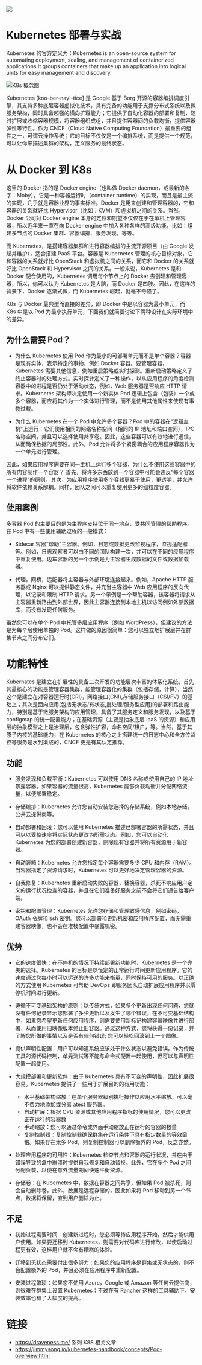![](https://i.postimg.cc/cC1YKzNS/image.png)

# Kubernetes 部署与实战

Kubernetes 的官方定义为：Kubernetes is an open-source system for automating deployment, scaling, and management of containerized applications.It groups containers that make up an application into logical units for easy management and discovery.

![K8s 概念图](https://i.postimg.cc/BQSNR1yd/image.png)

Kubernetes [koo-ber-nay'-tice] 是 Google 基于 Borg 开源的容器编排调度引擎，其支持多种底层容器虚拟化技术，具有完备的功能用于支撑分布式系统以及微服务架构，同时具备超强的横向扩容能力；它提供了自动化容器的部署和复制，随时扩展或收缩容器规模，将容器组织成组，并且提供容器间的负载均衡，提供容器弹性等特性。作为 CNCF（Cloud Native Computing Foundation）最重要的组件之一，可谓云操作系统；它的目标不仅仅是一个编排系统，而是提供一个规范，可以让你来描述集群的架构，定义服务的最终状态。

# 从 Docker 到 K8s

这里的 Docker 指的是 Docker engine（也叫做 Docker daemon，或最新的名字：Moby），它是一种容器运行时（container runtime）的实现，而且是最主流的实现，几乎就是容器业界的事实标准。Docker 是用来创建和管理容器的，它和容器的关系就好比 Hypervisor（比如：KVM）和虚拟机之间的关系。当然，Docker 公司对 Docker engine 本身的定位和期望不仅仅在于在单机上管理容器，所以近年来一直在向 Docker engine 中加入各种各样的高级功能，比如：组建多节点的 Docker 集群、容器编排、服务发现，等等。

而 Kubernetes，是搭建容器集群和进行容器编排的主流开源项目（由 Google 发起并维护），适合搭建 PaaS 平台。容器是 Kubernetes 管理的核心目标对象，它和容器的关系就好比 OpenStack 和虚拟机之间的关系，而它和 Docker 的关系就好比 OpenStack 和 Hypervisor 之间的关系。一般来说，Kubernetes 是和 Docker 配合使用的，Kubernetes 调用每个节点上的 Docker 去创建和管理容器，所以，你可以认为 Kubernetes 是大脑，而 Docker 是四肢。因此，在这样的背景下，Docker 逐渐式微，而 Kubernetes 崛起，就毫不奇怪了。

K8s 与 Docker 最典型而直接的差异，即 Docker 中是以容器为最小单元，而 K8s 中是以 Pod 为最小执行单元，下面我们就简要讨论下两种设计在实际环境中的差异。

## 为什么需要 Pod？

- 为什么 Kubernetes 使用 Pod 作为最小的可部署单元而不是单个容器？容器是现有实体，表示特定的事物，例如 Docker 容器。要管理容器，Kubernetes 需要其他信息，例如重启策略或实时探测。重新启动策略定义了终止容器时的处理方式。实时探针定义了一种操作，以从应用程序的角度检测容器中的进程是否仍处于活动状态，例如，Web 服务器是否响应 HTTP 请求。Kubernetes 架构师决定使用一个新实体 Pod 逻辑上包含（包装）一个或多个容器，而应将其作为一个实体进行管理，而不是使用其他属性来使现有事物过载。

- 为什么 Kubernetes 在一个 Pod 中允许多个容器？Pod 中的容器在“逻辑主机”上运行：它们使用相同的网络名称空间（相同的 IP 地址和端口空间），IPC 名称空间，并且可以选择使用共享卷。因此，这些容器可以有效地进行通信，从而确保数据的局部性。此外，Pod 允许将多个紧密耦合的应用程序容器作为一个单元进行管理。

因此，如果应用程序需要在同一主机上运行多个容器，为什么不使用这些容器中的所有内容制作一个容器？ 首先，将许多东西放到一个容器中可能会违反“每个容器一个进程”的原则。其次，为应用程序使用多个容器更易于使用，更透明，并允许将软件依赖关系解耦。同样，团队之间可以重复使用更多的细粒度容器。

## 使用案例

多容器 Pod 的主要目的是为主程序支持位于同一地点，受共同管理的帮助程序。在 Pod 中有一些使用辅助过程的一般模式：

- Sidecar 容器“帮助”主容器。例如，日志或数据更改监视程序，监视适配器等。例如，日志观察者可以由不同的团队构建一次，并可以在不同的应用程序中重复使用。边车容器的另一个示例是为主容器生成数据的文件或数据加载器。

- 代理，网桥，适配器将主容器与外部环境连接起来。例如，Apache HTTP 服务器或 Nginx 可以提供静态文件，并充当主容器中 Web 应用程序的反向代理，以记录和限制 HTTP 请求。另一个示例是一个帮助容器，该容器将请求从主容器重新路由到外部世界，因此主容器连接到本地主机以访问例如外部数据库，而没有发现任何服务。

虽然您可以在单个 Pod 中托管多层应用程序（例如 WordPress），但建议的方法是为每个层使用单独的 Pod。这样做的原因很简单：您可以独立地扩展层并在群集节点之间分布它们。

# 功能特性

Kubernates 是建立在扩展性的具备二次开发的功能层次丰富的体系化系统，首先其最核心的功能是管理容器集群，能管理容器化的集群（包括存储，计算），当然这个是建立在对容器运行时(CRI)，网络接口(CNI),存储服务接口（CSI/FV）的基础上；其次是面向应用(包括无状态/有状态,批处理/服务型应用)的部署和路由能力，特别是基于微服务架构的应用管理，具备了其服务定义和服务发现，以及基于 configmap 的统一配置能力；在基础资源（主要是抽象底层 IaaS 的资源）和应用层的抽象模型之上是治理层，包含弹性扩容，命名空间/租户，等。当然，基于其原子内核的基础能力，在 Kubernetes 的核心之上搭建统一的日志中心和全方位监控等服务是水到渠成的，CNCF 更是有其认定推荐。

## 功能

- 服务发现和负载平衡：Kubernetes 可以使用 DNS 名称或使用自己的 IP 地址暴露容器。如果容器的流量很高，Kubernetes 能够负载均衡并分配网络流量，以便部署稳定。

- 存储编排：Kubernetes 允许您自动安装您选择的存储系统，例如本地存储，公共云提供商等。

- 自动部署和回滚：您可以使用 Kubernetes 描述已部署容器的所需状态，并且可以以受控速率将实际状态更改为所需状态。例如，您可以自动化 Kubernetes 为您的部署创建新容器，删除现有容器并将所有资源用于新容器。

- 自动装箱：Kubernetes 允许您指定每个容器需要多少 CPU 和内存（RAM）。当容器指定了资源请求时，Kubernetes 可以更好地决定管理容器的资源。

- 自我修复：Kubernetes 重新启动失败的容器，替换容器，杀死不响应用户定义的运行状况检查的容器，并且在它们准备好服务之前不会将它们通告给客户端。

- 密钥和配置管理：Kubernetes 允许您存储和管理敏感信息，例如密码，OAuth 令牌和 ssh 密钥。您可以部署和更新机密和应用程序配置，而无需重建容器映像，也不会在堆栈配置中暴露机密。

## 优势

- 它的速度很快：在不停机的情况下持续部署新功能时，Kubernetes 是一个完美的选择。Kubernetes 的目标是以恒定的正常运行时间更新应用程序。它的速度通过您每小时可以运送的许多功能来衡量，同时保持可用的服务。以正确的方式使用 Kubernetes 可帮助 DevOps 即服务团队自动扩展应用程序并以零停机时间进行更新。

- 遵循不可变基础架构的原则：以传统方式，如果多个更新出现任何问题，您就没有任何记录显示您部署了多少更新以及发生了哪个错误。在不可变基础结构中，如果您希望更新任何应用程序，则需要使用新标记构建容器映像并进行部署，从而使用旧映像版本终止旧容器。通过这种方式，您将获得一份记录，并了解您所做的事情以及是否有任何错误; 您可以轻松回滚到上一个图像。

- 提供声明性配置：用户可以知道系统应该处于什么状态以避免错误。作为传统工具的源代码控制，单元测试等不能与命令式配置一起使用，但可以与声明性配置一起使用。

- 大规模部署和更新软件：由于 Kubernetes 具有不可变的声明性，因此扩展很容易。Kubernetes 提供了一些用于扩展目的的有用功能：

  - 水平基础架构缩放：在单个服务器级别执行操作以应用水平缩放。可以毫不费力地添加或分离 atest 服务器。
  - 自动扩展：根据 CPU 资源或其他应用程序指标的使用情况，您可以更改正在运行的容器数
  - 手动缩放：您可以通过命令或界面手动缩放正在运行的容器的数量
  - 复制控制器：复制控制器确保群集在运行条件下具有指定数量的等效窗格。如果存在太多 Pod，则复制控制器可以删除额外的 Pod，反之亦然。

- 处理应用程序的可用性：Kubernetes 检查节点和容器的运行状况，并在由于错误导致的盒中崩溃时提供自我修复和自动替换。此外，它在多个 Pod 之间分配负载，以便在意外流量期间快速平衡资源。

- 存储卷：在 Kubernetes 中，数据在容器之间共享，但如果 Pod 被杀死，则会自动删除卷。此外，数据是远程存储的，因此如果将 Pod 移动到另一个节点，数据将保留，直到用户删除为止。

## 不足

- 初始过程需要时间：创建新进程时，您必须等待应用程序开始，然后才能供用户使用。如果要迁移到 Kubernetes，则需要对代码库进行修改，以使启动过程更有效，这样用户就不会有糟糕的体验。

- 迁移到无状态需要付出很多努力：如果您的应用程序是群集或无状态的，则不会配置额外的 Pod，并且必须在应用程序中重新配置。

- 安装过程繁琐：如果您不使用 Azure，Google 或 Amazon 等任何云提供商，则很难在群集上设置 Kubernetes；不过在有 Rancher 这样的工具辅助下，安装效率也有了大幅度的提高。

# 链接

- https://draveness.me/ 系列 K8S 相关文章
- https://jimmysong.io/kubernetes-handbook/concepts/Pod-overview.html
